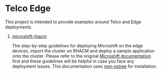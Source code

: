 # Telco Edge

This project is intended to provide examples around Telco and Edge deployments.

1) [microshift-rhacm](https://github.com/gargpriyank/telco-edge/tree/main/microshift-rhacm)

    The step-by-step guidelines for deploying Microshift on the edge devices, import the cluster on
    RHACM and deploy a sample application onto the cluster. Please refer to the original
    [Microshift documentation](https://microshift.io/docs/getting-started/) first and these guidelines will be helpful
    in case you face any deployment issues. This documentation uses [rpm-ostree](https://rpm-ostree.readthedocs.io/en/stable/) for installation.